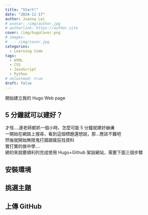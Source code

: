 ```yaml
---
title: "Start!"
date: "2024-11-17"
author: Joanna Lei
# avatar: /img/author.jpg
# authorlink: https://author.site
cover: /img/hugoCover.png
# images:
#   - /img/cover.jpg
categories:
  - Learning Code
tags:
  - HTML
  - CSS
  - JavaScript
  - Python
# nolastmod: true
draft: false
---
```


開始建立我的 Hugo Web page

<!--more-->

## 5 分鐘就可以建好？

才怪....連老師都抓一個小時，怎麼可能 5 分鐘就建好~~崩潰~~  
一開始在網路上搜尋，看到這個標題還想說，那...應該不難吧  
然後就開始無限鬼打牆跟瘋狂找資料  
實打實的做中學....  
總的來說要順利的完成使用 Hugo+Github 架設網站，需要下面三個步驟

## 安裝環境

## 挑選主題

## 上傳 GitHub
